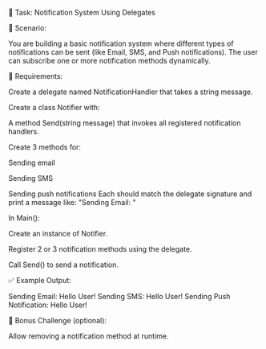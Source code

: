 🔧 Task: Notification System Using Delegates

📝 Scenario:

You are building a basic notification system where different types of notifications can be sent (like Email, SMS, and Push notifications). The user can subscribe one or more notification methods dynamically.

🧩 Requirements:

Create a delegate named NotificationHandler that takes a string message.

Create a class Notifier with:

A method Send(string message) that invokes all registered notification handlers.

Create 3 methods for:

Sending email

Sending SMS

Sending push notifications
Each should match the delegate signature and print a message like:
"Sending Email: <message>"

In Main():

Create an instance of Notifier.

Register 2 or 3 notification methods using the delegate.

Call Send() to send a notification.

✅ Example Output:

Sending Email: Hello User!
Sending SMS: Hello User!
Sending Push Notification: Hello User!

🧠 Bonus Challenge (optional):

Allow removing a notification method at runtime.